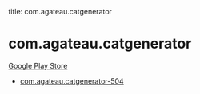 title: com.agateau.catgenerator
# com.agateau.catgenerator


[Google Play Store](https://play.google.com/store/apps/details?id=com.agateau.catgenerator)


* [com.agateau.catgenerator-504](./com.agateau.catgenerator-504/)